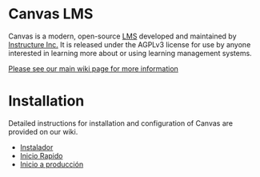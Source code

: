 Canvas LMS
======

Canvas is a modern, open-source [LMS](https://en.wikipedia.org/wiki/Learning_management_system)
developed and maintained by [Instructure Inc.](https://www.instructure.com/) It is released under the
AGPLv3 license for use by anyone interested in learning more about or using
learning management systems.

[Please see our main wiki page for more information](http://github.com/instructure/canvas-lms/wiki)

Installation
=======

Detailed instructions for installation and configuration of Canvas are provided
on our wiki.


 * [Instalador](https://github.com/Kraken-Digital-Labs/canvas-lms/blob/master/installer.md)
 * [Inicio Rapido](http://github.com/instructure/canvas-lms/wiki/Quick-Start)
 * [Inicio a producción](http://github.com/instructure/canvas-lms/wiki/Production-Start)
